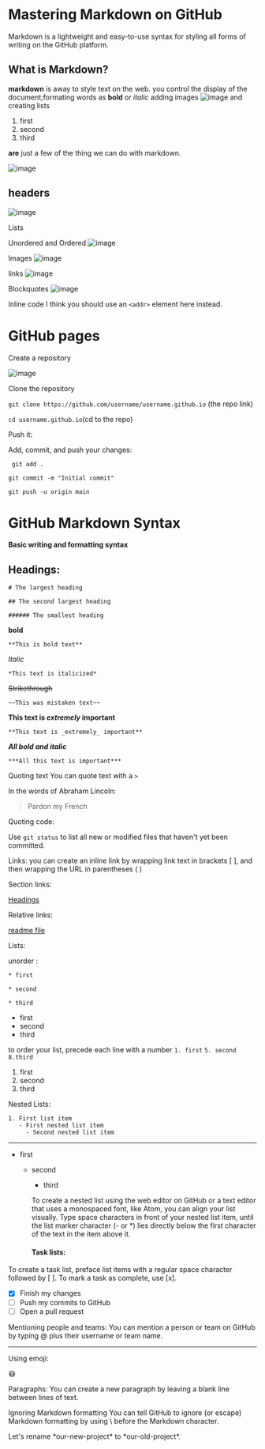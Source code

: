 # Mastering Markdown on GitHub
Markdown is a lightweight and easy-to-use syntax for styling all forms of writing on the GitHub platform.

## What is Markdown?
**markdown** is away to style text on the web. you control the display of the document;formating words as **bold** or *italic* adding images 
![image](https://media.sproutsocial.com/uploads/2017/02/10x-featured-social-media-image-size.png)
and creating lists 
1. first
3. second 
5. third 
 
 **are** just a few of the thing we can do with markdown.
  
  ![image](https://d33v4339jhl8k0.cloudfront.net/docs/assets/545804d8e4b09c5ca72525ce/images/5bfffa1304286304a71cca67/file-HkUrvqZYBI.png)

  ## headers
  ![image](https://www.qoncious.com/sites/default/files/q_a_images/ghost_markdown_heading.PNG)

  Lists

Unordered and Ordered
![image](https://i.stack.imgur.com/JSbJ3.png)

Images
![image](https://i2.wp.com/corelab.blog/wp-content/uploads/2020/04/Schermata-2020-04-15-alle-16.53.59.png?resize=383%2C172&ssl=1)

links 
![image](https://1.bp.blogspot.com/-N4e_emEN-nI/W8POCzp8UlI/AAAAAAAAxrI/OvLag5aWsaMV2jfFEaP3o5lRv_xNGgPIQCLcBGAs/s1600/Markdown-sample-codes.png)

Blockquotes
![image](https://i.redd.it/dhv15fftnd131.jpg)

Inline code
I think you should use an
`<addr>` element here instead.

   
# GitHub pages

Create a repository 

![image](http://www.malgreve.net/wp-content/uploads/2014/02/GitHub-Create-New-Repository.png)

Clone the repository

`git clone https://github.com/username/username.github.io` (the repo link)

`cd username.github.io`(cd to the repo)



Push it:

Add, commit, and push your changes:

` git add .`

`git commit -m "Initial commit"`

`git push -u origin main`

# GitHub Markdown Syntax

**Basic writing and formatting syntax**

## Headings:

`# The largest heading`

`## The second largest heading`

`###### The smallest heading`

**bold**

`**This is bold text**`

*Italic*

`*This text is italicized*`

~~Strikethrough~~

`~~This was mistaken text~~`

**This text is _extremely_ important**

`**This text is _extremely_ important**`

***All bold and italic***

`***All this text is important***`

Quoting text
You can quote text with a `>`

In the words of Abraham Lincoln:

> Pardon my French

Quoting code:

Use `git status` to list all new or modified files that haven't yet been committed.

Links:
you can create an inline link by wrapping link text in brackets [ ], and then wrapping the URL in parentheses ( )

Section links:

[Headings](##Headings:)



Relative links:

[readme file](README.md)

Lists:

unorder :

`* first`

`* second`

`* third`

* first
* second
* third

to order your list, precede each line with a number
`1. first`
`5. second`
`8.third`
1. first
5. second
8. third

Nested Lists:
```
1. First list item
   - First nested list item
     - Second nested list item 
   ``` 

***
* first
  * second
    * third




     To create a nested list using the web editor on GitHub or a text editor that uses a monospaced font, like Atom, you can align your list visually. Type space characters in front of your nested list item, until the list marker character (- or *) lies directly below the first character of the text in the item above it.




     
     
     #### Task lists:

To create a task list, preface list items with a regular space character followed by [ ]. To mark a task as complete, use [x].

- [x] Finish my changes
- [ ] Push my commits to GitHub
- [ ] Open a pull request

Mentioning people and teams:
You can mention a person or team on GitHub by typing @ plus their username or team name. 
***
Using emoji:


:mask:


Paragraphs:
You can create a new paragraph by leaving a blank line between lines of text.

Ignoring Markdown formatting
You can tell GitHub to ignore (or escape) Markdown formatting by using \ before the Markdown character.

Let's rename \*our-new-project\* to \*our-old-project\*.






